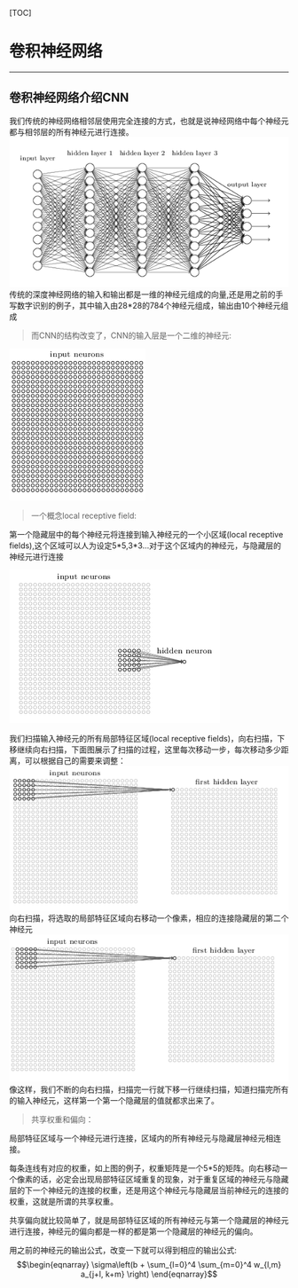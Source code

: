 [TOC]
# 卷积神经网络
------

##  卷积神经网络介绍CNN

我们传统的神经网络相邻层使用完全连接的方式，也就是说神经网络中每个神经元都与相邻层的所有神经元进行连接。
![](2018-05-21-20-54-34.png)
传统的深度神经网络的输入和输出都是一维的神经元组成的向量,还是用之前的手写数字识别的例子，其中输入由28*28的784个神经元组成，输出由10个神经元组成

> 而CNN的结构改变了，CNN的输入层是一个二维的神经元:

![](2018-05-21-21-01-03.png)

> 一个概念local receptive field:

第一个隐藏层中的每个神经元将连接到输入神经元的一个小区域(local receptive fields),这个区域可以人为设定5\*5,3\*3...对于这个区域内的神经元，与隐藏层的神经元进行连接

![](2018-05-21-21-45-48.png)

我们扫描输入神经元的所有局部特征区域(local receptive fields)，向右扫描，下移继续向右扫描，下面图展示了扫描的过程，这里每次移动一步，每次移动多少距离，可以根据自己的需要来调整：
![](2018-05-22-14-16-43.png)
向右扫描，将选取的局部特征区域向右移动一个像素，相应的连接隐藏层的第二个神经元
![](2018-05-22-14-18-43.png)
像这样，我们不断的向右扫描，扫描完一行就下移一行继续扫描，知道扫描完所有的输入神经元，这样第一个第一个隐藏层的值就都求出来了。

> 共享权重和偏向：

局部特征区域与一个神经元进行连接，区域内的所有神经元与隐藏层神经元相连接。

每条连线有对应的权重，如上图的例子，权重矩阵是一个5*5的矩阵。向右移动一个像素的话，必定会出现局部特征区域重复的现象，对于重复区域的神经元与隐藏层的下一个神经元的连接的权重，还是用这个神经元与隐藏层当前神经元的连接的权重，这就是所谓的共享权重。

共享偏向就比较简单了，就是局部特征区域的所有神经元与第一个隐藏层的神经元进行连接，神经元的偏向都是一样的都是第一个隐藏层的神经元的偏向。

用之前的神经元的输出公式，改变一下就可以得到相应的输出公式:
$$\begin{eqnarray} 
  \sigma\left(b + \sum_{l=0}^4 \sum_{m=0}^4  w_{l,m} a_{j+l, k+m} \right)
\end{eqnarray}$$